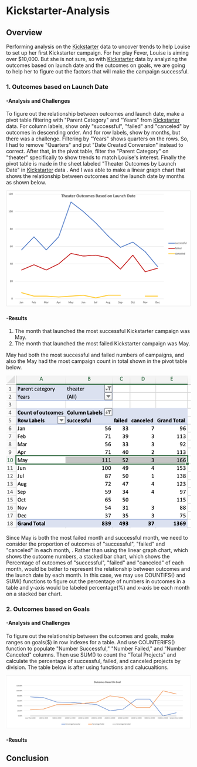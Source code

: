 # **Kickstarter-Analysis**

## Overview
Performing analysis on the [Kickstarter](Kickstarter_Challenge.xlsx) data to uncover trends to help Louise to set up her first Kickstarter campaign.
For her play Fever, Louise is aiming over $10,000. 
But she is not sure, so with [Kickstarter](Kickstarter_Challenge.xlsx) data by analyzing the outcomes based on launch date and the outcomes on goals, we are going to help her to figure out the factors that will make the campaign successful.

### 1. Outcomes based on Launch Date

#### -Analysis and Challenges
To figure out the relationship between outcomes and launch date, make a pivot table filtering with "Parent Category" and "Years" from [Kickstarter](Kickstarter_Challenge.xlsx) data. For column labels, show only "successful", "failed" and "canceled" by outcomes in descending order.  And for row labels, show by months, but there was a challenge. Filtering by "Years" shows quarters on the rows. So, I had to remove "Quarters" and put "Date Created Conversion" instead to correct. After that, in the pivot table, filter the "Parent Category" on "theater" specifically to show trends to match Louise's interest. Finally the pivot table is made in the sheet labeled "Theater Outcomes by Launch Date" in [Kickstarter](Kickstarter_Challenge.xlsx) data .
And I was able to make a linear graph chart that shows the relationship between outcomes and the launch date by months as shown below.


![date](resources/Theater_Outcomes_vs_Launch.png)

#### -Results
1.	The month that launched the most successful Kickstarter campaign was May. 
2.	The month that launched the most failed Kickstarter campaign was May.

May had both the most successful and failed numbers of campaigns, and also the May had the most campaign count in total shown in the pivot table below.

![pivot](resources/Theater_pivot.png)

Since May is both the most failed month and successful month, we need to consider the proportion of outcomes of "successful", "failed" and "canceled" in each month, . Rather than using the linear graph chart, which shows the outcome numbers, a stacked bar chart, which shows the Percentage of outcomes of "successful", "failed" and "canceled" of each month, would be better to represent the relationship between outcomes and the launch date by each month. In this case, we may use COUNTIFS() and SUM() functions to figure out the percentage of numbers in outcomes in a table and y-axis would be labeled percentage(%) and x-axis be each month on a stacked bar chart.




### 2. Outcomes based on Goals
#### -Analysis and Challenges
To figure out the relationship between the outcomes and goals, make ranges on goals($) in row indexes for a table.  And use COUNTERIFS() function to populate "Number Successful," "Number Failed," and "Number Canceled" columns. Then use SUM() to count the "Total Projects" and calculate the percentage of successful, failed, and canceled projects by division. The table below is after using functions and calucualtions. 

![goal](resources/Outcomes_vs_Goals.png)

#### -Results

## Conclusion
